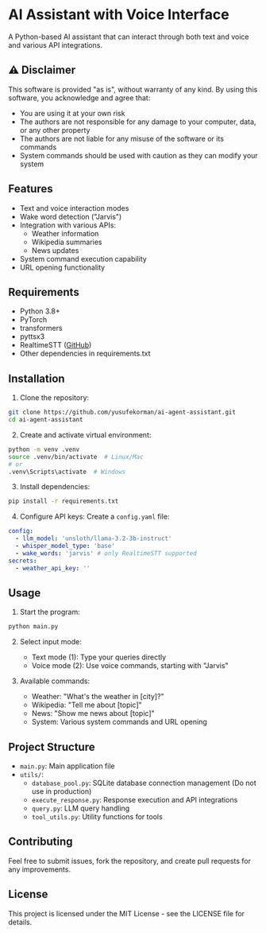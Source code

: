 # AI Assistant with Voice Interface

A Python-based AI assistant that can interact through both text and voice and various API integrations.

## ⚠️ Disclaimer

This software is provided "as is", without warranty of any kind. By using this software, you acknowledge and agree that:

- You are using it at your own risk
- The authors are not responsible for any damage to your computer, data, or any other property
- The authors are not liable for any misuse of the software or its commands
- System commands should be used with caution as they can modify your system

## Features

- Text and voice interaction modes
- Wake word detection ("Jarvis")
- Integration with various APIs:
  - Weather information
  - Wikipedia summaries
  - News updates
- System command execution capability
- URL opening functionality

## Requirements

- Python 3.8+
- PyTorch
- transformers
- pyttsx3
- RealtimeSTT ([GitHub](https://github.com/KoljaB/RealtimeSTT))
- Other dependencies in requirements.txt

## Installation

1. Clone the repository:
```bash
git clone https://github.com/yusufekorman/ai-agent-assistant.git
cd ai-agent-assistant
```

2. Create and activate virtual environment:
```bash
python -m venv .venv
source .venv/bin/activate  # Linux/Mac
# or
.venv\Scripts\activate  # Windows
```

3. Install dependencies:
```bash
pip install -r requirements.txt
```

4. Configure API keys:
Create a `config.yaml` file:
```yaml
config:
  - llm_model: 'unsloth/llama-3.2-3b-instruct'
  - whisper_model_type: 'base'
  - wake_words: 'jarvis' # only RealtimeSTT supported
secrets:
  - weather_api_key: ''
```

## Usage

1. Start the program:
```bash
python main.py
```

2. Select input mode:
   - Text mode (1): Type your queries directly
   - Voice mode (2): Use voice commands, starting with "Jarvis"

3. Available commands:
   - Weather: "What's the weather in [city]?"
   - Wikipedia: "Tell me about [topic]"
   - News: "Show me news about [topic]"
   - System: Various system commands and URL opening

## Project Structure

- `main.py`: Main application file
- `utils/`:
  - `database_pool.py`: SQLite database connection management (Do not use in production)
  - `execute_response.py`: Response execution and API integrations
  - `query.py`: LLM query handling
  - `tool_utils.py`: Utility functions for tools

## Contributing

Feel free to submit issues, fork the repository, and create pull requests for any improvements.

## License

This project is licensed under the MIT License - see the LICENSE file for details. 